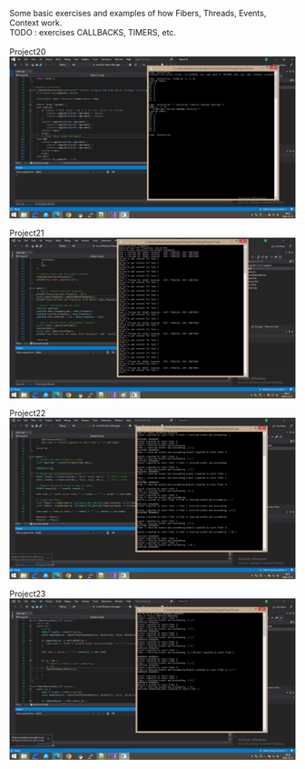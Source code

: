 Some basic exercises and examples of how Fibers, Threads, Events, Context work.
<br />
TODO : exercises CALLBACKS, TIMERS, etc.
<br /><br />
Project20
![dump](https://github.com/KarolDuracz/scratchpad/blob/main/Win32/Simple%20VM/Exercises%20part%201/project20.png?raw=true)

Project21
![dump](https://github.com/KarolDuracz/scratchpad/blob/main/Win32/Simple%20VM/Exercises%20part%201/project21.png?raw=true)

Project22
![dump](https://github.com/KarolDuracz/scratchpad/blob/main/Win32/Simple%20VM/Exercises%20part%201/project22.png?raw=true)

Project23
![dump](https://github.com/KarolDuracz/scratchpad/blob/main/Win32/Simple%20VM/Exercises%20part%201/project23.png?raw=true)
